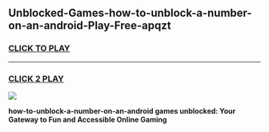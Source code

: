 
## Unblocked-Games-how-to-unblock-a-number-on-an-android-Play-Free-apqzt
<h3>
<a href="https://premium76.site?title=how-to-unblock-a-number-on-an-android&ref=23A">CLICK TO PLAY</a></h3>
<hr>

<h3>
<a href="https://premium76.site?title=how-to-unblock-a-number-on-an-android&ref=23A">CLICK 2 PLAY</a>
  
</h3>

<a href="https://premium76.site?title=how-to-unblock-a-number-on-an-android&ref=23A"><img src="https://clearcache.store/games.png"></a>


**how-to-unblock-a-number-on-an-android games unblocked: Your Gateway to Fun and Accessible Online Gaming**
